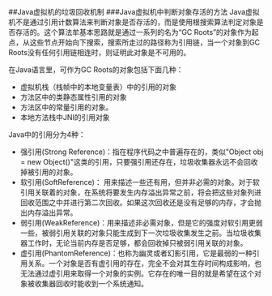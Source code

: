 ##Java虚拟机的垃圾回收机制
###Java虚拟机中判断对象存活的方法
Java虚拟机不是通过引用计数算法来判断对象是否存活的，而是使用根搜索算法判定对象是否存活的。这个算法牟基本思路就是通过一系列的名为“GC Roots”的对象作为起点，从这些节点开始向下搜索，搜索所走过的路径称为引用链，当一个对象到GC Roots没有任何引用链相连时，则证明此对象是不可用的。

在Java语言里，可作为GC Roots的对象包括下面几种：
* 虚拟机栈（栈帧中的本地变量表）中的引用的对象
* 方法区中的类静态属性引用的对象
* 方法区中的常量引用的对象。
* 本地方法栈中JNI的引用对象

Java中的引用分为4种：
* 强引用(Strong Reference)：指在程序代码之中普遍存在的，类似"Object obj = new Object()"这类的引用，只要强引用还存在，垃圾收集器永远不会回收掉被引用的对象。
* 软引用(SoftReference)： 用来描述一些还有用，但并非必需的对象。对于软引用关联着的对象，在系统将要发生内存溢出异常之前，将会把这些对象列进回收范围之中并进行第二次回收。如果这次回收还是没有足够的内存，才会抛出内存溢出异常。
* 弱引用(WeakReference)：用来描述非必需对象，但是它的强度对软引用更弱一些，被弱引用关联的对象只能生成到下一次垃圾收集发生之前。当垃圾收集器工作时，无论当前内存是否足够，都会回收掉只被弱引用关联的对象。
* 虚引用(PhantomReference)：也称为幽灵或者幻影引用，它是最弱的一种引用关系。一个对象是否有虚引用的存在，完全不会对其生存时间构成影响，也无法通过虚引用来取得一个对象的实例。它存在的唯一目的就是希望在这个对象被收集器回收时能收到一个系统通知。

